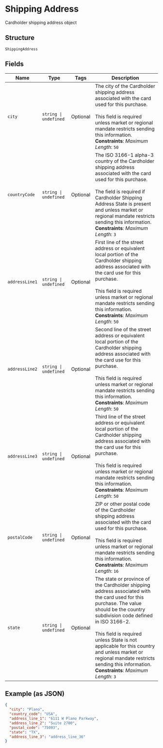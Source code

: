 
# Shipping Address

Cardholder shipping address object

## Structure

`ShippingAddress`

## Fields

| Name | Type | Tags | Description |
|  --- | --- | --- | --- |
| `city` | `string \| undefined` | Optional | The city of the Cardholder shipping address associated with the card used for this purchase.<br><br>This field is required unless market or regional mandate restricts sending this information.<br>**Constraints**: *Maximum Length*: `50` |
| `countryCode` | `string \| undefined` | Optional | The ISO 3166-1 alpha-3 country of the Cardholder shipping address associated with the card used for this purchase.<br><br>The field is required if Cardholder Shipping Address State is present and unless market or regional mandate restricts sending this information.<br>**Constraints**: *Maximum Length*: `3` |
| `addressLine1` | `string \| undefined` | Optional | First line of the street address or equivalent local portion of the Cardholder shipping address associated with the card use for this purchase.<br><br>This field is required unless market or regional mandate restricts sending this information.<br>**Constraints**: *Maximum Length*: `50` |
| `addressLine2` | `string \| undefined` | Optional | Second line of the street address or equivalent local portion of the Cardholder shipping address associated with the card use for this purchase.<br><br>This field is required unless market or regional mandate restricts sending this information.<br>**Constraints**: *Maximum Length*: `50` |
| `addressLine3` | `string \| undefined` | Optional | Third line of the street address or equivalent local portion of the Cardholder shipping address associated with the card use for this purchase.<br><br>This field is required unless market or regional mandate restricts sending this information.<br>**Constraints**: *Maximum Length*: `50` |
| `postalCode` | `string \| undefined` | Optional | ZIP or other postal code of the Cardholder shipping address associated with the card used for this purchase.<br><br>This field is required unless market or regional mandate restricts sending this information.<br>**Constraints**: *Maximum Length*: `16` |
| `state` | `string \| undefined` | Optional | The state or province of the Cardholder shipping address associated with the card used for this purchase. The value should be the country subdivision code defined in ISO 3166-2.<br><br>This field is required unless State is not applicable for this country and unless market or regional mandate restricts sending this information.<br>**Constraints**: *Maximum Length*: `3` |

## Example (as JSON)

```json
{
  "city": "Plano",
  "country_code": "USA",
  "address_line_1": "6111 W Plano Parkway",
  "address_line_2": "Suite 2700",
  "postal_code": "75093",
  "state": "TX",
  "address_line_3": "address_line_36"
}
```

